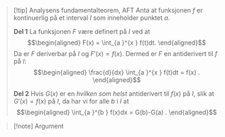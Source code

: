 > [!tip] Analysens fundamentalteorem, AFT
> Anta at funksjonen $f$ er kontinuerlig på et interval $I$ som inneholder punktet $a$.
>  
> **Del 1**
> La funksjonen $F$ være definert på $I$ ved at
> $$\begin{aligned} F(x) = \int_{a }^{x } f(t)dt.  \end{aligned}$$
> Da er $F$ deriverbar på $I$ og $F'(x) = f(x)$. Dermed er $F$ en antiderivert til $f$ på $I$:
> $$\begin{aligned} \frac{d}{dx} \int_{a }^{x } f(t)dt = f(x) . \end{aligned}$$ 
> 
> **Del 2**
> Hvis $G(x)$ er en *hvilken som helst* antiderivert til $f(x)$ på $I$, slik at $G'(x) = f(x)$ på $I$, da har vi for alle $b$ i $I$ at
> $$\begin{aligned} \int_{a }^{b } f(x)dx = G(b)-G(a) . \end{aligned}$$ 

> [!note] Argument 
> 

